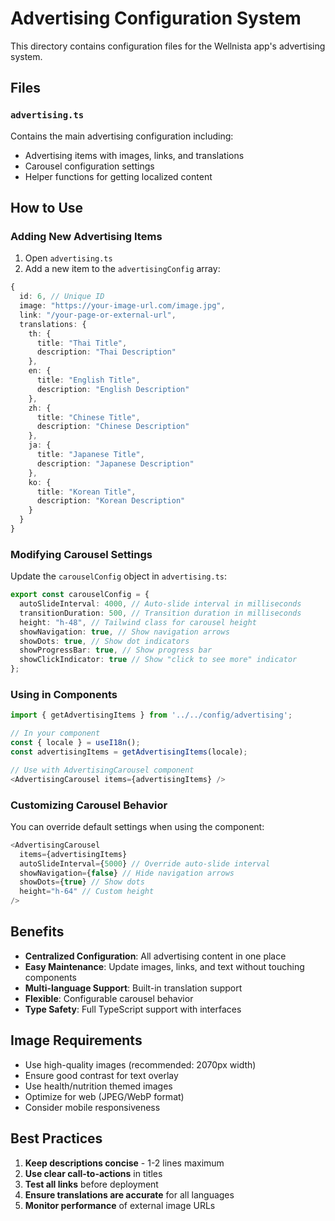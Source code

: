 # Advertising Configuration System

This directory contains configuration files for the Wellnista app's advertising system.

## Files

### `advertising.ts`
Contains the main advertising configuration including:
- Advertising items with images, links, and translations
- Carousel configuration settings
- Helper functions for getting localized content

## How to Use

### Adding New Advertising Items

1. Open `advertising.ts`
2. Add a new item to the `advertisingConfig` array:

```typescript
{
  id: 6, // Unique ID
  image: "https://your-image-url.com/image.jpg",
  link: "/your-page-or-external-url",
  translations: {
    th: {
      title: "Thai Title",
      description: "Thai Description"
    },
    en: {
      title: "English Title", 
      description: "English Description"
    },
    zh: {
      title: "Chinese Title",
      description: "Chinese Description"
    },
    ja: {
      title: "Japanese Title",
      description: "Japanese Description"
    },
    ko: {
      title: "Korean Title",
      description: "Korean Description"
    }
  }
}
```

### Modifying Carousel Settings

Update the `carouselConfig` object in `advertising.ts`:

```typescript
export const carouselConfig = {
  autoSlideInterval: 4000, // Auto-slide interval in milliseconds
  transitionDuration: 500, // Transition duration in milliseconds
  height: "h-48", // Tailwind class for carousel height
  showNavigation: true, // Show navigation arrows
  showDots: true, // Show dot indicators
  showProgressBar: true, // Show progress bar
  showClickIndicator: true // Show "click to see more" indicator
};
```

### Using in Components

```typescript
import { getAdvertisingItems } from '../../config/advertising';

// In your component
const { locale } = useI18n();
const advertisingItems = getAdvertisingItems(locale);

// Use with AdvertisingCarousel component
<AdvertisingCarousel items={advertisingItems} />
```

### Customizing Carousel Behavior

You can override default settings when using the component:

```typescript
<AdvertisingCarousel 
  items={advertisingItems}
  autoSlideInterval={5000} // Override auto-slide interval
  showNavigation={false} // Hide navigation arrows
  showDots={true} // Show dots
  height="h-64" // Custom height
/>
```

## Benefits

- **Centralized Configuration**: All advertising content in one place
- **Easy Maintenance**: Update images, links, and text without touching components
- **Multi-language Support**: Built-in translation support
- **Flexible**: Configurable carousel behavior
- **Type Safety**: Full TypeScript support with interfaces

## Image Requirements

- Use high-quality images (recommended: 2070px width)
- Ensure good contrast for text overlay
- Use health/nutrition themed images
- Optimize for web (JPEG/WebP format)
- Consider mobile responsiveness

## Best Practices

1. **Keep descriptions concise** - 1-2 lines maximum
2. **Use clear call-to-actions** in titles
3. **Test all links** before deployment
4. **Ensure translations are accurate** for all languages
5. **Monitor performance** of external image URLs 